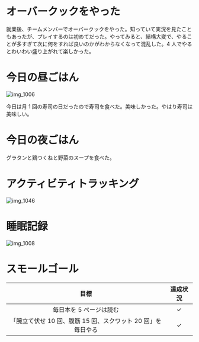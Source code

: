 # オーバークックをやった
就業後、チームメンバーでオーバークックをやった。知っていて実況を見たこともあったが、プレイするのは初めてだった。やってみると、結構大変で、やることが多すぎて次に何をすれば良いのかがわからなくなって混乱した。4 人でやるとわいわい盛り上がれて楽しかった。

# 今日の昼ごはん
![img_1006](https://noraworld.github.io/box-bulbasaur/2019/02/img_1006.jpg)

今日は月 1 回の寿司の日だったので寿司を食べた。美味しかった。やはり寿司は美味しい。

# 今日の夜ごはん
グラタンと鶏つくねと野菜のスープを食べた。

# アクティビティトラッキング
![img_1046](https://noraworld.github.io/box-bulbasaur/2019/02/img_1046.png)

# 睡眠記録
![img_1008](https://noraworld.github.io/box-bulbasaur/2019/02/img_1008.png)

# スモールゴール
| 目標 | 達成状況 |
|:---:|:---:|
| 毎日本を 5 ページは読む | ✓ |
| 「腕立て伏せ 10 回、腹筋 15 回、スクワット 20 回」を毎日やる | ✓ |
